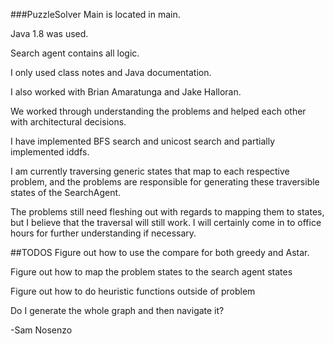 ###PuzzleSolver
Main is located in main.

Java 1.8 was used.

Search agent contains all logic.

I only used class notes and Java documentation.

I also worked with Brian Amaratunga and Jake Halloran.

We worked through understanding the problems and helped each other with architectural decisions. 

I have implemented BFS search and unicost search and partially implemented iddfs.

I am currently traversing generic states that map to each respective problem, and the problems are responsible for generating these traversible states of the SearchAgent. 

The problems still need fleshing out with regards to mapping them to states, but I believe that the traversal will still work. I will certainly come in to office hours for further understanding if necessary.



##TODOS
Figure out how to use the compare for both greedy and Astar.

Figure out how to map the problem states to the search agent states

Figure out how to do heuristic functions outside of problem

Do I generate the whole graph and then navigate it?




-Sam Nosenzo 